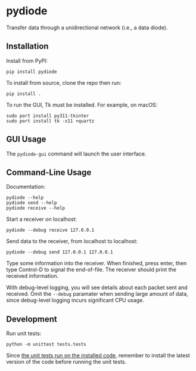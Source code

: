 # pydiode

Transfer data through a unidirectional network (i.e., a data diode).

## Installation

Install from PyPI:
```
pip install pydiode
```

To install from source, clone the repo then run:
```
pip install .
```

To run the GUI, Tk must be installed. For example, on macOS:
```
sudo port install py311-tkinter
sudo port install tk -x11 +quartz
```

## GUI Usage

The `pydiode-gui` command will launch the user interface.

## Command-Line Usage

Documentation:
```
pydiode --help
pydiode send --help
pydiode receive --help
```

Start a receiver on localhost:
```
pydiode --debug receive 127.0.0.1
```

Send data to the receiver, from localhost to localhost:
```
pydiode --debug send 127.0.0.1 127.0.0.1
```

Type some information into the receiver. When finished, press enter, then type Control-D to signal the end-of-file. The receiver should print the received information.

With debug-level logging, you will see details about each packet sent and received. Omit the `--debug` paramater when sending large amount of data, since debug-level logging incurs significant CPU usage.

## Development

Run unit tests:
```
python -m unittest tests.tests
```

Since [the unit tests run on the installed code](https://blog.ionelmc.ro/2014/05/25/python-packaging/), remember to install the latest version of the code before running the unit tests.
